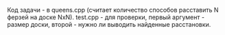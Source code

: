 Код задачи - в queens.cpp (считает количество способов расставить N ферзей на доске NxN).
test.cpp - для проверки, первый аргумент - размер доски, второй - нужно ли выводить найденные расстановки.
